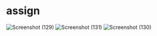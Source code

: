 # assign

![Screenshot (129)](https://user-images.githubusercontent.com/61381520/120887189-0ecc2100-c60f-11eb-8f45-4464f02ec5a1.png)
![Screenshot (131)](https://user-images.githubusercontent.com/61381520/120887235-4b981800-c60f-11eb-9a6e-7fc5c027012e.png)
![Screenshot (130)](https://user-images.githubusercontent.com/61381520/120887236-4d61db80-c60f-11eb-881e-867f2b4b0e57.png)
